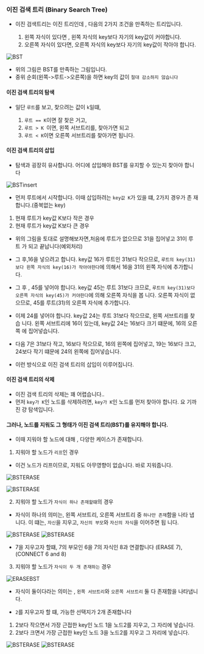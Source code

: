### 이진 검색 트리 (Binary Search Tree)

- 이진 검색트리는 이진 트리인데 , 다음의 2가지 조건을 만족하는 트리입니다.

  1. 왼쪽 자식이 있다면 , 왼쪽 자식의 key보다 자기의 key값이 커야합니다.
  2. 오른쪽 자식이 있다면, 오른쪽 자식의 key보다 자기의 key값이 작아야 합니다.

![BST](https://mblogthumb-phinf.pstatic.net/20160816_30/kks227_1471358328556hYfs3_PNG/bst.png?type=w2)

- 위의 그림은 BST를 만족하는 그림입니다.
- 중위 순회(왼쪽->루트->오른쪽)을 하면 key의 값이 `절대 감소하지 않습니다`

#### 이진 검색 트리의 탐색

- 일단 `루트`를 보고, 찾으려는 값이 `k`일떄,

  1. `루트 == K`이면 잘 찾은 거고,
  2. `루트 > K `이면, 왼쪽 서브트리를, 찾아가면 되고
  3. `루트 < K`이면 오른쪽 서브트리를 찾아가면 됩니다.

#### 이진 검색 트리의 삽입

- 탐색과 굉장히 유사합니다. 어디에 삽입해야 BST를 유지할 수 있는지 찾아야 합니다

![BSTinsert](https://mblogthumb-phinf.pstatic.net/20160817_285/kks227_14713626840677JUWd_JPEG/tree5.jpg?type=w2)

- 먼저 루트에서 시작합니다. 이때 삽입하려는 `key값 K`가 있을 떄, 2가지 경우가 존
  재합니다.(중복없는 key)

1. 현재 루트가 key값 K보다 작은 경우
2. 현재 루트가 key값 K보다 큰 경우

- 위의 그림을 토대로 설명해보자면,처음에 루트가 없으므로 31을 집어넣고 31이 루트
  가 되고 끝납니다(예외처리)

- 그 후,16을 넣으려고 합니다. key값 16가 루트인 31보다 작으므로,
  `루트의 key(31)보다 왼쪽 자식의 key(16)가 작아야한다`에 의해서 16을 31의 왼쪽
  자식에 추가합니다.

- 그 후 , 45를 넣어야 합니다. key값 45는 루트 31보다 크므로,
  `루트의 key(31)보다 오른쪽 자식의 key(45)가 커야한다`에 의해 오른쪽 자식을 봅
  니다. 오른쪽 자식이 없으므로, 45를 루트(31)의 오른쪽 자식에 추가합니다.

- 이제 24를 넣어야 합니다. key값 24는 루트 31보다 작으므로, 왼쪽 서브트리를 찾습
  니다. 왼쪽 서브트리에 16이 있는데, key값 24는 16보다 크기 떄문에, 16의 오른쪽
  에 집어넣습니다.

- 다음 7은 31보다 작고, 16보다 작으므로, 16의 왼쪽에 집어넣고, 19는 16보다 크고,
  24보다 작기 떄문에 24의 왼쪽에 집어넣습니다.

- 이런 방식으로 이진 검색 트리의 삽입이 이루어집니다.

#### 이진 검색 트리의 삭제

- 이진 검색 트리의 삭제는 꽤 어렵습니다..
- 먼저 `key가 K`인 노드를 삭제하려면, `key가 K`인 노드를 먼저 찾아야 합니다. 요
  기까진 걍 탐색입니다.

#### 그러나, 노드를 지워도 그 형태가 이진 검색 트리(BST)를 유지해야 합니다.

- 이때 지워야 할 노드에 대해 , 다양한 케이스가 존재합니다.

1. 지워야 할 노드가 `리프`인 경우

- 이건 노드가 리프이므로, 지워도 아무영향이 없습니다. 바로 지워줍니다.

![BSTERASE](https://mblogthumb-phinf.pstatic.net/20160817_94/kks227_14713640895294wDKS_PNG/1.png?type=w2)

![BSTERASE](https://mblogthumb-phinf.pstatic.net/20160817_206/kks227_1471364089770usLFR_PNG/2.png?type=w2)

2. 지워야 할 노드가 `자식이 하나 존재할떄`의 경우

- 자식이 하나의 의미는, 왼쪽 서브트리, 오른쪽 서브트리 중 `하나만 존재`함을 나타
  냅니다. 이 떄는, `자신`을 지우고, `자신의 부모`와 `자신의 자식`을 이어주면 됩
  니다.

![BSTERASE](https://mblogthumb-phinf.pstatic.net/20160817_263/kks227_1471364089946wrbgu_PNG/3.png?type=w2)
![BSTERASE](https://mblogthumb-phinf.pstatic.net/20160817_78/kks227_1471364090140yywaA_PNG/4.png?type=w2)

- 7을 지우고자 할떄, 7의 부모인 6을 7의 자식인 8과 연결합니다 (ERASE 7),
  (CONNECT 6 and 8)

3. 지워야 할 노드가 `자식이 두 개 존재하는` 경우

![ERASEBST](https://mblogthumb-phinf.pstatic.net/20160817_225/kks227_1471364090289UC3u4_PNG/5.png?type=w2)

- 자식이 둘이다라는 의미는 , `왼쪽 서브트리`와 `오른쪽 서브트리` 둘 다 존재함을
  나타냅니다.

- `2`를 지우고자 할 떄, 가능한 선택지가 2개 존재합니다

1. 2보다 작으면서 가장 근접한 key인 노드 1을 노드2를 지우고, 그 자리에 넣습니다.
2. 2보다 크면서 가장 근접한 key인 노드 3을 노드2를 지우고 그 자리에 넣습니다.

![BSTERASE](https://mblogthumb-phinf.pstatic.net/20160817_210/kks227_1471364090473GpbSX_PNG/6.png?type=w2)
![BSTERASE](https://mblogthumb-phinf.pstatic.net/20160817_141/kks227_147136409061479dRb_PNG/7.png?type=w2)
